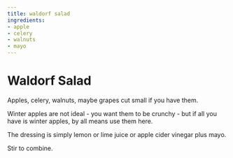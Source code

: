 ```yaml
---
title: waldorf salad
ingredients:
- apple
- celery
- walnuts
- mayo
---
```


# Waldorf Salad

Apples, celery, walnuts, maybe grapes cut small if you 
have them. 

Winter apples are not ideal - you want them to be crunchy -
but if all you have is winter apples, by all means use them 
here.

The dressing is simply lemon or lime juice or apple cider vinegar
plus mayo. 

Stir to combine.
